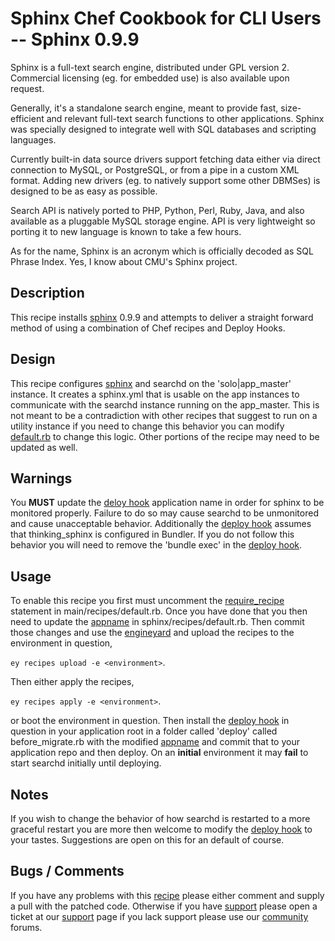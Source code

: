 Sphinx Chef Cookbook for CLI Users -- Sphinx 0.9.9
=========
Sphinx is a full-text search engine, distributed under GPL version 2. Commercial licensing (eg. for embedded use) is also available upon request.

Generally, it's a standalone search engine, meant to provide fast, size-efficient and relevant full-text search functions to other applications. Sphinx was specially designed to integrate well with SQL databases and scripting languages.

Currently built-in data source drivers support fetching data either via direct connection to MySQL, or PostgreSQL, or from a pipe in a custom XML format. Adding new drivers (eg. to natively support some other DBMSes) is designed to be as easy as possible.

Search API is natively ported to PHP, Python, Perl, Ruby, Java, and also available as a pluggable MySQL storage engine. API is very lightweight so porting it to new language is known to take a few hours.

As for the name, Sphinx is an acronym which is officially decoded as SQL Phrase Index. Yes, I know about CMU's Sphinx project. 

Description
--------

This recipe installs [sphinx][1] 0.9.9 and attempts to deliver a straight forward method of using a combination of Chef recipes and Deploy Hooks.  

Design
--------

This recipe configures [sphinx][1] and searchd on the 'solo|app_master' instance.  It creates a sphinx.yml that is usable on the app instances to communicate with the searchd instance running on the app_master.  This is not meant to be a contradiction with other recipes that suggest to run on a utility instance if you need to change this behavior you can modify [default.rb][2] to change this logic.  Other portions of the recipe may need to be updated as well.

Warnings
--------

You **MUST** update the [deloy hook][3] application name in order for sphinx to be monitored properly.  Failure to do so may cause searchd to be unmonitored and cause unacceptable behavior.  Additionally the [deploy hook][3] assumes that thinking_sphinx is configured in Bundler.  If you do not follow this behavior you will need to remove the 'bundle exec' in the [deploy hook][3].

Usage
--------

To enable this recipe you first must uncomment the [require_recipe][9] statement in main/recipes/default.rb.  Once you have done that you then need to update the [appname][8] in sphinx/recipes/default.rb.  Then commit those changes and use the [engineyard][10] and upload the recipes to the environment in question,

``ey recipes upload -e <environment>``.  

Then either apply the recipes,

``ey recipes apply -e <environment>``. 

or boot the environment in question.  Then install the [deploy hook][3] in question in your application root in a folder called 'deploy' called before_migrate.rb with the modified [appname][3] and commit that to your application repo and then deploy.  On an **initial** environment it may **fail** to start searchd initially until deploying. 


Notes
--------

If you wish to change the behavior of how searchd is restarted to a more graceful restart you are more then welcome to modify the [deploy hook][3] to your tastes.  Suggestions are open on this for an default of course.   


Bugs / Comments
--------

If you have any problems with this [recipe][5] please either comment and supply a pull with the patched code.  Otherwise if you have [support][6] please open a ticket at our [support][6] page if you lack support please use our [community][7] forums.

[1]: http://sphinxsearch.com/
[2]: http://github.com/damm/ey-cloud-recipes/blob/sphinx_test/cookbooks/sphinx/recipes/default.rb#L151
[3]: http://github.com/damm/ey-cloud-recipes/blob/sphinx_test/cookbooks/sphinx/before_migrate.rb
[4]: http://docs.engineyard.com/appcloud/howtos/customizations/custom-chef-recipes
[5]: http://github.com/damm/ey-cloud-recipes/tree/sphinx_test/cookbooks/sphinx
[6]: http://support.cloud.engineyard.com/
[7]: http://community.engineyard.com/
[8]: http://github.com/damm/ey-cloud-recipes/blob/sphinx_test/cookbooks/sphinx/recipes/default.rb#L7
[9]: http://github.com/damm/ey-cloud-recipes/blob/sphinx_test/cookbooks/main/recipes/default.rb#L17
[10]: http://docs.engineyard.com/appcloud/guides/deployment/home#engine-yard-cli-user-guide
